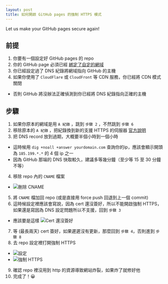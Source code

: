 ```yaml
---
layout: post
title: 如何開啟 GitHub pages 的強制 HTTPS 模式
---
```


Let us make your GitHub pages secure again!

## 前提
1. 你要有一個設定好 GitHub pages 的 repo
2. 你的 GitHub page 必須已經 [綁定了自定的網域](https://help.github.com/articles/quick-start-setting-up-a-custom-domain/)
3. 你已經設定過了 DNS 紀錄將網域指向 GitHub 的主機
4. 如果你使用了 `CloudFlare` 或 `CloudFront` 等 CDN 服務，你已經將 CDN 模式關閉  
  - 否則 GitHub 將沒辦法正確偵測到你已經將 DNS 紀錄指向正確的主機

## 步驟
1. 如果你原本的網域是用 `A 紀錄` ，跳到 `步驟 2` ，不然跳到 `步驟 6`
2. 移除原本的 `A 紀錄` ，把紀錄換到新的支援 HTTPS 的伺服器 [官方說明](https://help.github.com/articles/setting-up-an-apex-domain/#configuring-a-records-with-your-dns-provider)
3. 把 DNS record 放到過期，大概要半個小時到一個小時  
  - 這時候用 `dig +noall +answer yourdomain.com` 查詢你的ip，應該會顯示開頭為 `185.199.*.*` 的 4 個 ip 之一
  - 因為 GitHub 那端的 DNS 快取較久，建議多等幾分鐘（至少等 15 至 30 分鐘不等）
4. 移除 repo 內的 `CNAME` 檔案  
  - ![刪除 CNAME](https://i.imgur.com/fqkuXQU.png)
5. 將 `CNAME` 檔加回 repo (或是直接用 force push 回退到上一個 commit)
6. 這時候設定裡應該會寫說，因為 cert 還沒簽好，所以不能開啟強制 HTTPS，如果還是寫因為 DNS 設定問題所以不支援，回到 `步驟 3`  
  - 應該要是這樣 ![Cert 還沒簽好](https://i.imgur.com/CNKfVwe.png)
7. 等 (最長兩天) cert 簽好，如果遲遲沒有更新，那麼回到 `步驟 4`，否則進到 `步驟 8`
8. 去 repo 設定裡打開強制 HTTPS  
  - ![設定](https://i.imgur.com/TyGATnK.png)
  - ![強制 HTTPS](https://i.imgur.com/w3BRSdQ.png)
9. 確認 repo 裡沒用到 http 的資源導致網站炸裂，如果炸了就修好他
10. 完成了！😀
